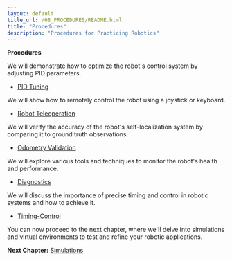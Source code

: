 ```yaml
---
layout: default
title_url: /08_PROCEDURES/README.html
title: "Procedures"
description: "Procedures for Practicing Robotics"
---
```


__Procedures__

We will demonstrate how to optimize the robot's control system by adjusting PID parameters.

- [PID Tuning](01_PID/README.md)

We will show how to remotely control the robot using a joystick or keyboard.

- [Robot Teleoperation](02_TELEOP/README.md)

We will verify the accuracy of the robot's self-localization system by comparing it to ground truth observations.

- [Odometry Validation](03_ODOMETRY/README.md)

We will explore various tools and techniques to monitor the robot's health and performance.

- [Diagnostics](04_DIAGNOSTICS/README.md)

 We will discuss the importance of precise timing and control in robotic systems and how to achieve it.

- [Timing-Control](05_TIMING/README.md)

You can now proceed to the next chapter, where we'll delve into simulations and virtual environments to test and refine your robotic applications.

__Next Chapter:__ [Simulations](../09_SIMULATIONS/README.md)